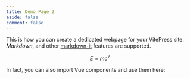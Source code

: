 ```yaml
---
title: Demo Page 2
aside: false
comment: false
---
```


<script setup>
import DemoPage2 from "@/views/DemoPage2.vue";
</script>

This is how you can create a dedicated webpage for your VitePress site. *Markdown*, and other [markdown-it](https://github.com/markdown-it/markdown-it) features are supported.

$$
E = mc^2
$$

In fact, you can also import Vue components and use them here:

<DemoPage2 />
